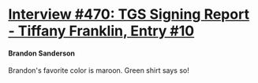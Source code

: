 # [Interview #470: TGS Signing Report - Tiffany Franklin, Entry #10](https://www.theoryland.com/intvmain.php?i=470#10)

#### Brandon Sanderson

Brandon's favorite color is maroon. Green shirt says so!


